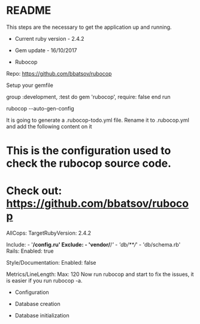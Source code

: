 # README

This steps are the necessary to get the
application up and running.

* Current ruby version - 2.4.2

* Gem update - 16/10/2017

* Rubocop

Repo: https://github.com/bbatsov/rubocop

Setup your gemfile

group :development, :test do
  gem 'rubocop', require: false
end
run

rubocop --auto-gen-config

It is going to generate a .rubocop-todo.yml file. Rename it to .rubocop.yml and add the following content on it

# This is the configuration used to check the rubocop source code.
# Check out: https://github.com/bbatsov/rubocop

AllCops:
  TargetRubyVersion: 2.4.2

  Include:
    - '**/config.ru'
  Exclude:
    - 'vendor/**/*'
    - 'db/**/*'
    - 'db/schema.rb'
Rails:
  Enabled: true

Style/Documentation:
  Enabled: false

Metrics/LineLength:
  Max: 120
Now run rubocop and start to fix the issues, it is easier if you run rubocop -a.

* Configuration

* Database creation

* Database initialization
